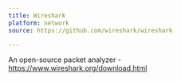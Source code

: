 ```yaml
---
title: Wireshark
platform: network
source: https://github.com/wireshark/wireshark

---
```


An open-source packet analyzer - <https://www.wireshark.org/download.html>
